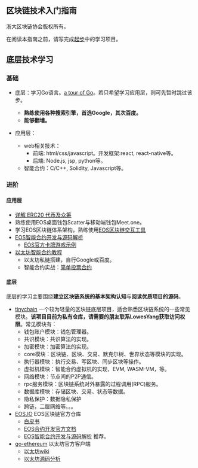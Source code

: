 ## 区块链技术入门指南

浙大区块链协会版权所有。

在阅读本指南之前，请写完成[起步](getting_started.md)中的学习项目。

## 底层技术学习

###  基础

- 底层：学习Go语言。[a tour of Go](https://tour.golang.org/welcome/1)。若只希望学习应用层，则可先暂时跳过该步。
    - **熟练使用各种搜索引擎，首选Google，其次百度。**
    - **能够翻墙。**

- 应用层：
    - web相关技术：
      - 前端: html/css/javascript。开发框架:react, react-native等。
      - 后端: Node.js, jsp, python等。
    - 智能合约：C/C++, Solidity, Javascript等。

### 进阶

#### 应用层

- [详解 ERC20 代币及众筹](https://juejin.im/post/5b2359c651882574d73c6dfe)
- 熟练使用EOS桌面钱包Scatter与移动端钱包Meet.one。
- 学习EOS区块链体系架构，熟练使用[EOS区块链交互工具](https://eostoolkit.io/)
- [EOS智能合约开发与源码解析](https://bihu.com/article/293974)
    - [EOS官方卡牌游戏示例](https://github.com/EOSIO/eosio-card-game-repo)
- [以太坊智能合约教程](https://ethfans.org/posts/101-noob-intro)
    - 以太坊私链搭建，自行Google或百度。
    - 智能合约实战：[简单投票合约](https://my.oschina.net/u/2275217/blog/1800103)

#### 底层

底层的学习主要围绕**建立区块链系统的基本架构认知**与**阅读优质项目的源码**。

- [tinychain](https://github.com/yyh1102/tinychain) 一个较为轻量的区块链底层项目，适合熟悉区块链系统的一些常见模块。**该项目目前为私有仓库，请需要的朋友联系LowesYang获取访问权限**。常见模块有：
    - 钱包账户模块：钱包管理器。
    - 共识模块：共识算法的实现。
    - 加密模块：加密算法的实现。
    - core模块：区块链、区块、交易、默克尔树、世界状态等模块的实现。
    - 执行器模块：执行交易、写区块、同步区块等操作。
    - 虚拟机模块：智能合约虚拟机的实现，EVM, WASM-VM，等。
    - 网络模块：节点间的P2P通信。
    - rpc服务模块：区块链系统对外暴露的过程调用(RPC)服务。
    - 数据库模块：存储区块、交易、状态等数据。
    - 隐私保护：数据隐私保护
    - 跨链，二层网络等。。。
- [EOS.IO](https://github.com/EOSIO/eos) EOS区块链官方仓库
    - [白皮书](https://github.com/EOSIO/Documentation/blob/master/TechnicalWhitePaper.md)
    - [EOS合约开发官方文档](https://developers.eos.io/eosio-cpp/docs/introduction)
    - [EOS智能合约开发与源码解析](https://bihu.com/article/293974) 推荐。
- [go-ethereum](https://github.com/ethereum/go-ethereum) 以太坊官方客户端
    - [以太坊wiki](https://github.com/ethereum/wiki/wiki)
    - [以太坊源码分析](https://blog.csdn.net/turkeycock/article/category/7669858)